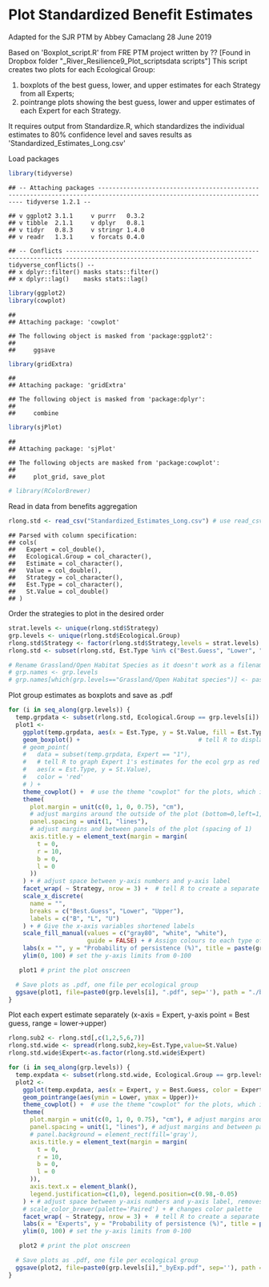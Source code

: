 Plot Standardized Benefit Estimates
================
Adapted for the SJR PTM by Abbey Camaclang
28 June 2019

Based on 'Boxplot\_script.R' from FRE PTM project written by ?? \[Found in Dropbox folder "\_River\_Resilience9\_Plot\_scriptsdata scripts"\] This script creates two plots for each Ecological Group:
1) boxplots of the best guess, lower, and upper estimates for each Strategy from all Experts;
2) pointrange plots showing the best guess, lower and upper estimates of each Expert for each Strategy.

It requires output from Standardize.R, which standardizes the individual estimates to 80% confidence level and saves results as 'Standardized\_Estimates\_Long.csv'

Load packages

``` r
library(tidyverse)
```

    ## -- Attaching packages ----------------------------------------------------------------------------------------------------------------------- tidyverse 1.2.1 --

    ## v ggplot2 3.1.1     v purrr   0.3.2
    ## v tibble  2.1.1     v dplyr   0.8.1
    ## v tidyr   0.8.3     v stringr 1.4.0
    ## v readr   1.3.1     v forcats 0.4.0

    ## -- Conflicts -------------------------------------------------------------------------------------------------------------------------- tidyverse_conflicts() --
    ## x dplyr::filter() masks stats::filter()
    ## x dplyr::lag()    masks stats::lag()

``` r
library(ggplot2)
library(cowplot)
```

    ## 
    ## Attaching package: 'cowplot'

    ## The following object is masked from 'package:ggplot2':
    ## 
    ##     ggsave

``` r
library(gridExtra)
```

    ## 
    ## Attaching package: 'gridExtra'

    ## The following object is masked from 'package:dplyr':
    ## 
    ##     combine

``` r
library(sjPlot)
```

    ## 
    ## Attaching package: 'sjPlot'

    ## The following objects are masked from 'package:cowplot':
    ## 
    ##     plot_grid, save_plot

``` r
# library(RColorBrewer)
```

Read in data from benefits aggregation

``` r
rlong.std <- read_csv("Standardized_Estimates_Long.csv") # use read_csv to make sure factors read in as character
```

    ## Parsed with column specification:
    ## cols(
    ##   Expert = col_double(),
    ##   Ecological.Group = col_character(),
    ##   Estimate = col_character(),
    ##   Value = col_double(),
    ##   Strategy = col_character(),
    ##   Est.Type = col_character(),
    ##   St.Value = col_double()
    ## )

Order the strategies to plot in the desired order

``` r
strat.levels <- unique(rlong.std$Strategy)
grp.levels <- unique(rlong.std$Ecological.Group)
rlong.std$Strategy <- factor(rlong.std$Strategy,levels = strat.levels)
rlong.std <- subset(rlong.std, Est.Type %in% c("Best.Guess", "Lower", "Upper")) # Subset to remove confidence estimates

# Rename Grassland/Open Habitat Species as it doesn't work as a filename as is (now done in combineTables.R instead)
# grp.names <- grp.levels
# grp.names[which(grp.levels=="Grassland/Open Habitat species")] <- paste0("Grassland Species")
```

Plot group estimates as boxplots and save as .pdf

``` r
for (i in seq_along(grp.levels)) {
  temp.grpdata <- subset(rlong.std, Ecological.Group == grp.levels[i])
  plot1 <-
    ggplot(temp.grpdata, aes(x = Est.Type, y = St.Value, fill = Est.Type)) + # using the data Ecological group, graph Estimate Type on x-axis and St.Value on y-axis, and colour the boxplots by estimate type
    geom_boxplot() +                                 # tell R to display data in boxplot form
    # geom_point(
    #   data = subset(temp.grpdata, Expert == "1"),
    #   # tell R to graph Expert 1's estimates for the ecol grp as red datapoints on top of the boxplots (keeping Estimate Type on x-axis and St.Value on y-axis)
    #   aes(x = Est.Type, y = St.Value),
    #   color = 'red'
    # ) +
    theme_cowplot() +  # use the theme "cowplot" for the plots, which is a nice minimalist theme
    theme(
      plot.margin = unit(c(0, 1, 0, 0.75), "cm"),
      # adjust margins around the outside of the plot (bottom=0,left=1,top=0,right=0.5)
      panel.spacing = unit(1, "lines"),
      # adjust margins and between panels of the plot (spacing of 1)
      axis.title.y = element_text(margin = margin(
        t = 0,
        r = 10,
        b = 0,
        l = 0
      ))
    ) + # adjust space between y-axis numbers and y-axis label
    facet_wrap( ~ Strategy, nrow = 3) +  # tell R to create a separate panel of estimates for each management strategy
    scale_x_discrete(
      name = "",
      breaks = c("Best.Guess", "Lower", "Upper"),
      labels = c("B", "L", "U")
    ) + # Give the x-axis variables shortened labels
    scale_fill_manual(values = c("gray80", "white", "white"),
                      guide = FALSE) + # Assign colours to each type of estimate and don't show a legend
    labs(x = "", y = "Probability of persistence (%)", title = paste(grp.levels[i])) +  # put a horizontal label for the species group on the y axis
    ylim(0, 100) # set the y-axis limits from 0-100

   plot1 # print the plot onscreen

  # Save plots as .pdf, one file per ecological group
  ggsave(plot1, file=paste0(grp.levels[i], ".pdf", sep=''), path = "./boxplots/", width = 10, height = 8, units = "in")
}
```

Plot each expert estimate separately (x-axis = Expert, y-axis point = Best guess, range = lower-&gt;upper)

``` r
rlong.sub2 <- rlong.std[,c(1,2,5,6,7)]
rlong.std.wide <- spread(rlong.sub2,key=Est.Type,value=St.Value)
rlong.std.wide$Expert<-as.factor(rlong.std.wide$Expert)

for (i in seq_along(grp.levels)) {
  temp.expdata <- subset(rlong.std.wide, Ecological.Group == grp.levels[i])
  plot2 <-
    ggplot(temp.expdata, aes(x = Expert, y = Best.Guess, color = Expert)) + # using the data Ecological group, graph Estimate Type on x-axis and St.Value on y-axis, and colour the boxplots by estimate type
    geom_pointrange(aes(ymin = Lower, ymax = Upper))+
    theme_cowplot() +  # use the theme "cowplot" for the plots, which is a nice minimalist theme
    theme(
      plot.margin = unit(c(0, 1, 0, 0.75), "cm"), # adjust margins around the outside of the plot (bottom=0,left=1,top=0,right=0.5)
      panel.spacing = unit(1, "lines"), # adjust margins and between panels of the plot (spacing of 1)
      # panel.background = element_rect(fill='gray'),
      axis.title.y = element_text(margin = margin(
        t = 0,
        r = 10,
        b = 0,
        l = 0
      )),
      axis.text.x = element_blank(),
      legend.justification=c(1,0), legend.position=c(0.98,-0.05)
    ) + # adjust space between y-axis numbers and y-axis label, removes x-axis tick labels, repositions legend box
    # scale_color_brewer(palette='Paired') + # changes color palette
    facet_wrap( ~ Strategy, nrow = 3) +  # tell R to create a separate panel of estimates for each management strategy
    labs(x = "Experts", y = "Probability of persistence (%)", title = paste(grp.levels[i])) +  # put a horizontal label for the species group on the y axis
    ylim(0, 100) # set the y-axis limits from 0-100

   plot2 # print the plot onscreen

  # Save plots as .pdf, one file per ecological group
  ggsave(plot2, file=paste0(grp.levels[i],"_byExp.pdf", sep=''), path = "./pointrange/", width = 10, height = 8, units = "in")
}
```
